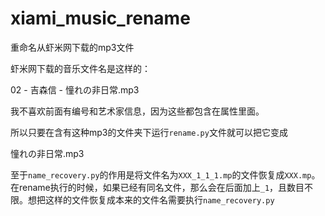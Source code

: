 xiami_music_rename
==================

重命名从虾米网下载的mp3文件

虾米网下载的音乐文件名是这样的：

02 - 吉森信 - 憧れの非日常.mp3

我不喜欢前面有编号和艺术家信息，因为这些都包含在属性里面。

所以只要在含有这种mp3的文件夹下运行`rename.py`文件就可以把它变成

憧れの非日常.mp3

至于`name_recovery.py`的作用是将文件名为`XXX_1_1_1.mp`的文件恢复成`XXX.mp`。
在rename执行的时候，如果已经有同名文件，那么会在后面加上`_1`，且数目不限。想把这样的文件恢复成本来的文件名需要执行`name_recovery.py`